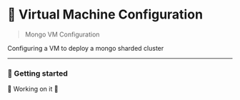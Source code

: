 # 💫 Virtual Machine Configuration

> Mongo VM Configuration

<p>Configuring a VM to deploy a mongo sharded cluster</p>

---

### 🚀 Getting started

🚧 Working on it 🚧